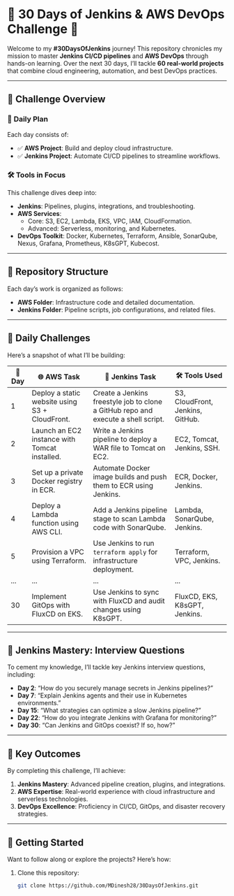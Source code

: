 # 🚀 30 Days of Jenkins & AWS DevOps Challenge 🚀  

Welcome to my **#30DaysOfJenkins** journey! This repository chronicles my mission to master **Jenkins CI/CD pipelines** and **AWS DevOps** through hands-on learning. Over the next 30 days, I’ll tackle **60 real-world projects** that combine cloud engineering, automation, and best DevOps practices.  

---

## 🌟 Challenge Overview  

### 🎯 **Daily Plan**  
Each day consists of:  
- ✅ **AWS Project**: Build and deploy cloud infrastructure.  
- ✅ **Jenkins Project**: Automate CI/CD pipelines to streamline workflows.  

### 🛠️ **Tools in Focus**  
This challenge dives deep into:  
- **Jenkins**: Pipelines, plugins, integrations, and troubleshooting.  
- **AWS Services**:  
  - Core: S3, EC2, Lambda, EKS, VPC, IAM, CloudFormation.  
  - Advanced: Serverless, monitoring, and Kubernetes.  
- **DevOps Toolkit**: Docker, Kubernetes, Terraform, Ansible, SonarQube, Nexus, Grafana, Prometheus, K8sGPT, Kubecost.  

---

## 📂 Repository Structure  

Each day’s work is organized as follows:  
- **AWS Folder**: Infrastructure code and detailed documentation.  
- **Jenkins Folder**: Pipeline scripts, job configurations, and related files.  

---

## 📝 Daily Challenges  

Here’s a snapshot of what I’ll be building:  

| 📅 Day | 🌐 AWS Task                                  | 🔄 Jenkins Task                                             | 🛠️ Tools Used                  |  
|--------|---------------------------------------------|------------------------------------------------------------|---------------------------------|  
| 1      | Deploy a static website using S3 + CloudFront. | Create a Jenkins freestyle job to clone a GitHub repo and execute a shell script. | S3, CloudFront, Jenkins, GitHub. |  
| 2      | Launch an EC2 instance with Tomcat installed. | Write a Jenkins pipeline to deploy a WAR file to Tomcat on EC2. | EC2, Tomcat, Jenkins, SSH.      |  
| 3      | Set up a private Docker registry in ECR.     | Automate Docker image builds and push them to ECR using Jenkins. | ECR, Docker, Jenkins.           |  
| 4      | Deploy a Lambda function using AWS CLI.      | Add a Jenkins pipeline stage to scan Lambda code with SonarQube. | Lambda, SonarQube, Jenkins.     |  
| 5      | Provision a VPC using Terraform.             | Use Jenkins to run `terraform apply` for infrastructure deployment. | Terraform, VPC, Jenkins.        |  
| ...    | ...                                         | ...                                                        | ...                             |  
| 30     | Implement GitOps with FluxCD on EKS.         | Use Jenkins to sync with FluxCD and audit changes using K8sGPT. | FluxCD, EKS, K8sGPT, Jenkins.   |  

---

## 🧠 Jenkins Mastery: Interview Questions  

To cement my knowledge, I’ll tackle key Jenkins interview questions, including:  
- **Day 2**: “How do you securely manage secrets in Jenkins pipelines?”  
- **Day 7**: “Explain Jenkins agents and their use in Kubernetes environments.”  
- **Day 15**: “What strategies can optimize a slow Jenkins pipeline?”  
- **Day 22**: “How do you integrate Jenkins with Grafana for monitoring?”  
- **Day 30**: “Can Jenkins and GitOps coexist? If so, how?”  

---

## 🌟 Key Outcomes  

By completing this challenge, I’ll achieve:  
1. **Jenkins Mastery**: Advanced pipeline creation, plugins, and integrations.  
2. **AWS Expertise**: Real-world experience with cloud infrastructure and serverless technologies.  
3. **DevOps Excellence**: Proficiency in CI/CD, GitOps, and disaster recovery strategies.  

---

## 🚀 Getting Started  

Want to follow along or explore the projects? Here’s how:  

1. Clone this repository:  
   ```bash
   git clone https://github.com/MDinesh28/30DaysOfJenkins.git

